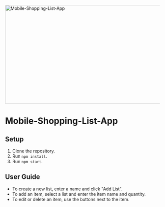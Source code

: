 <img src="https://socialify.git.ci/Thandekaportiap/Mobile-Shopping-List-App/image?font=KoHo&language=1&name=1&owner=1&theme=Dark" alt="Mobile-Shopping-List-App" width="640" height="320" />

<h1>Mobile-Shopping-List-App</h1> 



## Setup
1. Clone the repository.
2. Run `npm install`.
3. Run `npm start`.

## User Guide
- To create a new list, enter a name and click "Add List".
- To add an item, select a list and enter the item name and quantity.
- To edit or delete an item, use the buttons next to the item.
